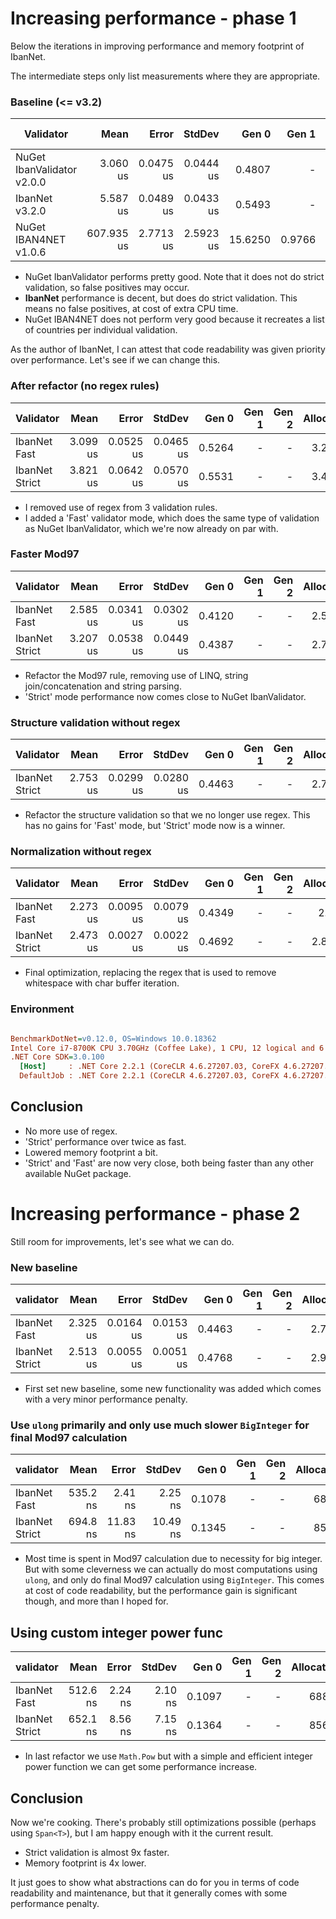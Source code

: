 # Increasing performance - phase 1

Below the iterations in improving performance and memory footprint of IbanNet.

The intermediate steps only list measurements where they are appropriate.

### Baseline (<= v3.2)

|           Validator |       Mean |     Error |    StdDev |   Gen 0 |  Gen 1 | Gen 2 | Allocated |
|-------------------- |-----------:|----------:|----------:|--------:|-------:|------:|----------:|
| NuGet IbanValidator v2.0.0|   3.060 us | 0.0475 us | 0.0444 us |  0.4807 |      - |     - |   2.97 KB |
|             IbanNet v3.2.0 |   5.587 us | 0.0489 us | 0.0433 us |  0.5493 |      - |     - |   3.41 KB |
|      NuGet IBAN4NET v1.0.6 | 607.935 us | 2.7713 us | 2.5923 us | 15.6250 | 0.9766 |     - |  97.97 KB |

- NuGet IbanValidator performs pretty good. Note that it does not do strict validation, so false positives may occur.
- **IbanNet** performance is decent, but does do strict validation. This means no false positives, at cost of extra CPU time.
- NuGet IBAN4NET does not perform very good because it recreates a list of countries per individual validation.

As the author of IbanNet, I can attest that code readability was given priority over performance. Let's see if we can change this.

### After refactor (no regex rules)

|           Validator |       Mean |      Error |     StdDev |   Gen 0 |  Gen 1 | Gen 2 | Allocated |
|-------------------- |-----------:|-----------:|-----------:|--------:|-------:|------:|----------:|
|        IbanNet Fast |   3.099 us |  0.0525 us |  0.0465 us |  0.5264 |      - |     - |   3.25 KB |
|      IbanNet Strict |   3.821 us |  0.0642 us |  0.0570 us |  0.5531 |      - |     - |   3.41 KB |

- I removed use of regex from 3 validation rules.
- I added a 'Fast' validator mode, which does the same type of validation as NuGet IbanValidator, which we're now already on par with.

### Faster Mod97

|           Validator |       Mean |     Error |    StdDev |   Gen 0 |  Gen 1 | Gen 2 | Allocated |
|-------------------- |-----------:|----------:|----------:|--------:|-------:|------:|----------:|
|        IbanNet Fast |   2.585 us | 0.0341 us | 0.0302 us |  0.4120 |      - |     - |   2.55 KB |
|      IbanNet Strict |   3.207 us | 0.0538 us | 0.0449 us |  0.4387 |      - |     - |   2.71 KB |

- Refactor the Mod97 rule, removing use of LINQ, string join/concatenation and string parsing.
- 'Strict' mode performance now comes close to NuGet IbanValidator.

### Structure validation without regex

|           Validator |     Mean |     Error |    StdDev |  Gen 0 | Gen 1 | Gen 2 | Allocated |
|--------------- |---------:|----------:|----------:|-------:|------:|------:|----------:|
| IbanNet Strict | 2.753 us | 0.0299 us | 0.0280 us | 0.4463 |     - |     - |   2.74 KB |

- Refactor the structure validation so that we no longer use regex. This has no gains for 'Fast' mode, but 'Strict' mode now is a winner.

### Normalization without regex

|           Validator |     Mean |     Error |    StdDev |  Gen 0 | Gen 1 | Gen 2 | Allocated |
|--------------- |---------:|----------:|----------:|-------:|------:|------:|----------:|
|   IbanNet Fast | 2.273 us | 0.0095 us | 0.0079 us | 0.4349 |     - |     - |    2.7 KB |
| IbanNet Strict | 2.473 us | 0.0027 us | 0.0022 us | 0.4692 |     - |     - |   2.89 KB |

- Final optimization, replacing the regex that is used to remove whitespace with char buffer iteration.

### Environment

``` ini

BenchmarkDotNet=v0.12.0, OS=Windows 10.0.18362
Intel Core i7-8700K CPU 3.70GHz (Coffee Lake), 1 CPU, 12 logical and 6 physical cores
.NET Core SDK=3.0.100
  [Host]     : .NET Core 2.2.1 (CoreCLR 4.6.27207.03, CoreFX 4.6.27207.03), X64 RyuJIT
  DefaultJob : .NET Core 2.2.1 (CoreCLR 4.6.27207.03, CoreFX 4.6.27207.03), X64 RyuJIT

```

## Conclusion

- No more use of regex.
- 'Strict' performance over twice as fast.
- Lowered memory footprint a bit.
- 'Strict' and 'Fast' are now very close, both being faster than any other available NuGet package.

# Increasing performance - phase 2

Still room for improvements, let's see what we can do.

### New baseline

|      validator |     Mean |     Error |    StdDev |  Gen 0 | Gen 1 | Gen 2 | Allocated |
|--------------- |---------:|----------:|----------:|-------:|------:|------:|----------:|
|   IbanNet Fast | 2.325 us | 0.0164 us | 0.0153 us | 0.4463 |     - |     - |   2.75 KB |
| IbanNet Strict | 2.513 us | 0.0055 us | 0.0051 us | 0.4768 |     - |     - |   2.95 KB |

- First set new baseline, some new functionality was added which comes with a very minor performance penalty.

### Use `ulong` primarily and only use much slower `BigInteger` for final Mod97 calculation

|      validator |     Mean |    Error |   StdDev |  Gen 0 | Gen 1 | Gen 2 | Allocated |
|--------------- |---------:|---------:|---------:|-------:|------:|------:|----------:|
|   IbanNet Fast | 535.2 ns |  2.41 ns |  2.25 ns | 0.1078 |     - |     - |     688 B |
| IbanNet Strict | 694.8 ns | 11.83 ns | 10.49 ns | 0.1345 |     - |     - |     856 B |

- Most time is spent in Mod97 calculation due to necessity for big integer. But with some cleverness we can actually do most computations using `ulong`, and only do final Mod97 calculation using `BigInteger`. This comes at cost of code readability, but the performance gain is significant though, and more than I hoped for.

## Using custom integer power func

|   validator |     Mean |   Error |  StdDev |  Gen 0 | Gen 1 | Gen 2 | Allocated |
|--------------- |---------:|--------:|--------:|-------:|------:|------:|----------:|
|   IbanNet Fast | 512.6 ns | 2.24 ns | 2.10 ns | 0.1097 |     - |     - |     688 B |
| IbanNet Strict | 652.1 ns | 8.56 ns | 7.15 ns | 0.1364 |     - |     - |     856 B |

- In last refactor we use `Math.Pow` but with a simple and efficient integer power function we can get some performance increase.

## Conclusion

Now we're cooking. There's probably still optimizations possible (perhaps using `Span<T>`), but I am happy enough with it the current result.

- Strict validation is almost 9x faster.
- Memory footprint is 4x lower.

It just goes to show what abstractions can do for you in terms of code readability and maintenance, but that it generally comes with some performance penalty.
